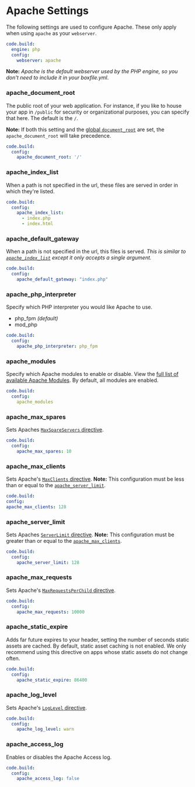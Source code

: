# Apache Settings

The following settings are used to configure Apache. These only apply when using `apache` as your `webserver`.

```yaml
code.build:
  engine: php
  config:
    webserver: apache
```

**Note:** *Apache is the default webserver used by the PHP engine, so you don't need to include it in your boxfile.yml*.

### apache\_document\_root
The public root of your web application. For instance, if you like to house your app in `/public` for security or organizational purposes, you can specify that here. The default is the `/`.

**Note:** If both this setting and the [global `document_root`](/php/config/webserver/webserver-settings.html#document_root) are set, the `apache_document_root` will take precedence.

```yaml
code.build:
  config:
    apache_document_root: '/'
```

### apache\_index\_list
When a path is not specified in the url, these files are served in order in which they're listed.

```yaml
code.build:
  config:
    apache_index_list:
      - index.php
      - index.html
```

### apache\_default\_gateway
When a path is not specified in the url, this files is served. *This is similar to [`apache_index_list`](#apache_index_list) except it only accepts a single argument.*

```yaml
code.build:
  config:
    apache_default_gateway: "index.php"
```

### apache\_php\_interpreter

Specify which PHP interpreter you would like Apache to use.

- php_fpm *(default)*
- mod_php

```yaml
code.build:
  config:
    apache_php_interpreter: php_fpm
```

### apache_modules

Specify which Apache modules to enable or disable. View the [full list of available Apache Modules](https://github.com/nanobox-io/nanobox-engine-php/blob/master/doc/apache-modules.md). By default, all modules are enabled.

```yaml
code.build:
  config:
    apache_modules
```

### apache\_max\_spares

Sets Apaches [`MaxSpareServers` directive](http://httpd.apache.org/docs/2.2/mod/prefork.html#maxspareservers).

```yaml
code.build:
  config:
    apache_max_spares: 10
```

### apache\_max\_clients
Sets Apache's [`MaxClients` directive](http://httpd.apache.org/docs/2.2/mod/mpm_common.html#maxclients). **Note:** This configuration must be less than or equal to the [`apache_server_limit`](#apache_server_limit).

```yaml
code.build:
config:
apache_max_clients: 128
```

### apache\_server\_limit
Sets Apaches [`ServerLimit` directive](http://httpd.apache.org/docs/2.2/mod/mpm_common.html#serverlimit). **Note:** This configuration must be greater than or equal to the [`apache_max_clients`](#apache_max_clients).

```yaml
code.build:
  config:
    apache_server_limit: 128
```

### apache\_max\_requests
Sets Apache's [`MaxRequestsPerChild` directive](http://httpd.apache.org/docs/2.2/mod/mpm_common.html#maxrequestsperchild).

```yaml
code.build:
  config:
    apache_max_requests: 10000
```

### apache\_static\_expire
Adds far future expires to your header, setting the number of seconds static assets are cached. By default, static asset caching is not enabled. We only recommend using this directive on apps whose static assets do not change often.

```yaml
code.build:
  config:
    apache_static_expire: 86400
```

### apache\_log\_level
Sets Apache's [`LogLevel` directive](http://httpd.apache.org/docs/2.2/mod/core.html#loglevel).

```yaml
code.build:
  config:
    apache_log_level: warn
```

### apache\_access\_log
Enables or disables the Apache Access log.

```yaml
code.build:
  config:
    apache_access_log: false
```

